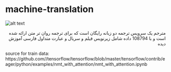 # machine-translation

![alt text](http://s8.picofile.com/file/8348283550/Screenshot_from_2019_01_09_01_08_25.png)

<p align="right">مترجم 
یک سرویس ترجمه دو زبانه رایگان است که برای ترجمه روان تر متن ارائه شده است
  و با 108794 داده شامل زیرنویس فیلم و سریال و عبارت متداول فارسی آموزش دیده



</p>
source for train data: https://github.com//tensorflow/tensorflow/blob/master/tensorflow/contrib/eager/python/examples/nmt_with_attention/nmt_with_attention.ipynb
